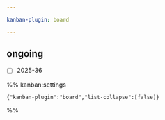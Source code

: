 ```yaml
---

kanban-plugin: board

---
```


## ongoing

- [ ] 2025-36




%% kanban:settings
```
{"kanban-plugin":"board","list-collapse":[false]}
```
%%